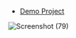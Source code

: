 
- [Demo Project](https://portfolio-m0ijljl8q-younes-projects-8c5092bb.vercel.app/)


![Screenshot (79)](https://github.com/user-attachments/assets/1f4c3603-d166-4679-9539-963bc1b9024b)


